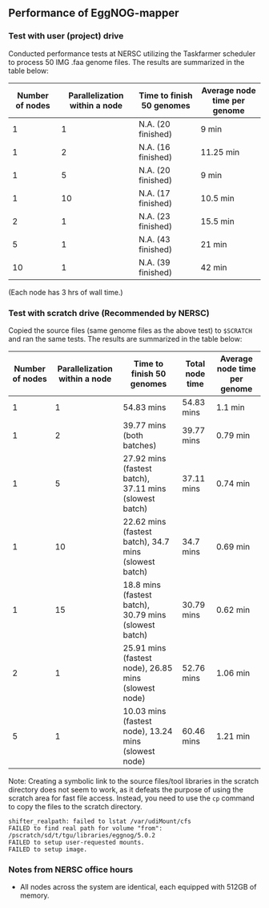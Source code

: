 ## Performance of EggNOG-mapper

### Test with user (project) drive

Conducted performance tests at NERSC utilizing the Taskfarmer scheduler to process 50 IMG .faa genome files.
The results are summarized in the table below:

| Number of nodes | Parallelization within a node | Time to finish 50 genomes | Average node time per genome |
|-----------------|-------------------------------|---------------------------|------------------------------|
| 1               | 1                             | N.A. (20 finished)        | 9 min                        |
| 1               | 2                             | N.A. (16 finished)        | 11.25 min                    |
| 1               | 5                             | N.A. (20 finished)        | 9 min                        |
| 1               | 10                            | N.A. (17 finished)        | 10.5 min                     |
| 2               | 1                             | N.A. (23 finished)        | 15.5 min                     |
| 5               | 1                             | N.A. (43 finished)        | 21 min                       |
| 10              | 1                             | N.A. (39 finished)        | 42 min                       |

(Each node has 3 hrs of wall time.)

### Test with scratch drive (Recommended by NERSC)

Copied the source files (same genome files as the above test) to `$SCRATCH` and ran the same tests. The results are
summarized in the table below:

| Number of nodes | Parallelization within a node | Time to finish 50 genomes                              | Total node time | Average node time per genome |
|-----------------|-------------------------------|--------------------------------------------------------|-----------------|------------------------------|
| 1               | 1                             | 54.83 mins                                             | 54.83 mins      | 1.1 min                      |
| 1               | 2                             | 39.77 mins (both batches)                              | 39.77 mins      | 0.79 min                     |
| 1               | 5                             | 27.92 mins (fastest batch), 37.11 mins (slowest batch) | 37.11 mins      | 0.74 min                     |
| 1               | 10                            | 22.62 mins (fastest batch), 34.7 mins (slowest batch)  | 34.7 mins       | 0.69 min                     |
| 1               | 15                            | 18.8 mins (fastest batch), 30.79 mins (slowest batch)  | 30.79 mins      | 0.62 min                     |
| 2               | 1                             | 25.91 mins (fastest node), 26.85 mins (slowest node)   | 52.76 mins      | 1.06 min                     |
| 5               | 1                             | 10.03 mins (fastest node), 13.24 mins (slowest node)   | 60.46 mins      | 1.21 min                     |

Note: Creating a symbolic link to the source files/tool libraries in the scratch directory does not seem to work,
as it defeats the purpose of using the scratch area for fast file access.
Instead, you need to use the `cp` command to copy the files to the scratch directory.

```commandline
shifter_realpath: failed to lstat /var/udiMount/cfs
FAILED to find real path for volume "from": /pscratch/sd/t/tgu/libraries/eggnog/5.0.2
FAILED to setup user-requested mounts.
FAILED to setup image.
```

### Notes from NERSC office hours

* All nodes across the system are identical, each equipped with 512GB of memory.